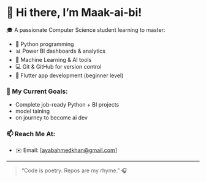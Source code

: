 # 👋 Hi there, I’m Maak-ai-bi!

🎓 A passionate Computer Science student learning to master:
- 🐍 Python programming
- 📊 Power BI dashboards & analytics
- 🤖 Machine Learning & AI tools
- 💻 Git & GitHub for version control
- 📱 Flutter app development (beginner level)

### 🚀 My Current Goals:
- Complete job-ready Python + BI projects
- model taining
- on journey to become ai dev

### 📫 Reach Me At:
- ✉️ Email: [ayabahmedkhan@gmail.com]
  

---

> “Code is poetry. Repos are my rhyme.” 🎧
